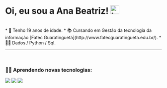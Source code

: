 # Oi, eu sou a Ana Beatriz! <img src="https://user-images.githubusercontent.com/1303154/88677602-1635ba80-d120-11ea-84d8-d263ba5fc3c0.gif" width="28px" alt="hi">
<br />
* 📅 Tenho 19 anos de idade.
* 📚 Cursando em Gestão da tecnologia da informação [Fatec Guaratinguetá](http://www.fatecguaratingueta.edu.br/).
* 👩‍💻 Dados / Python / Sql.
<hr/>
<br />

### 👨‍💻 Aprendendo novas tecnologias:

<div style="display:flex>
  <br />
  <img src="https://img.shields.io/badge/HTML-239120?style=for-the-badge&logo=html5&logoColor=white" />
  <img src="https://img.shields.io/badge/HTML-239120?style=for-the-badge&logo=html5&logoColor=white" />
  <img src="https://img.shields.io/badge/CSS-239120?&style=for-the-badge&logo=css3&logoColor=white" />
  <img src="https://img.shields.io/badge/JavaScript-323330?style=for-the-badge&logo=javascript&logoColor=F7DF1E" />
</div>
